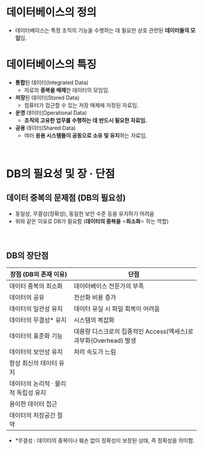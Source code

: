 # 데이터베이스의 정의

- 데이터베이스는 특정 조직의 기능을 수행하는 데 필요한 상호 관련된 **데이터들의 모임**임.

# 데이터베이스의 특징

- **통합**된 데이터(Integrated Data)
    - 자료의 **중복을 배제**한 데이터의 모임임.
- **저장**된 데이터(Stored Data)
    - 컴퓨터가 접근할 수 있는 저장 매체에 저장된 자료임.
- **운영** 데이터(Operational Data)
    - **조직의 고유한 업무를 수행하는 데** **반드시 필요한 자료임.**
- **공용** 데이터(Shared Data)
    - 여러 **응용 시스템들이 공동으로 소유 및 유지**하는 자료임.

<br>

# DB의 필요성 및 장 · 단점

## **데이터 중복의 문제점 (DB의 필요성)**

- 동일성, 무결성(정확성), 동일한 보안 수준 등을 유지하기 어려움
- 위와 같은 이유로 DB가 필요함 (**데이터의 중복을** ⭐**최소화**⭐ 하는 역할)

<br>

## DB의 장단점

| 장점 (DB의 존재 이유) | 단점 |
| --- | --- |
| 데이터 중복의 최소화 | 데이터베이스 전문가의 부족 |
| 데이터의 공유 | 전산화 비용 증가 |
| 데이터의 일관성 유지 | 데이터 유실 시 파일 회복이 어려움 |
| 데이터의 무결성* 유지 | 시스템의 복잡화 |
| 데이터의 표준화 기능 | 대용량 디스크로의 집중적인 Access(액세스)로 과부화(Overhead) 발생 |
| 데이터의 보안성 유지 | 처리 속도가 느림 |
| 항상 최신의 데이터 유지 |  |
| 데이터의 논리적 · 물리적 독립성 유지 |  |
| 용이한 데이터 접근 |  |
| 데이터의 저장공간 절약 |  |
- *무결성 : 데이터의 중복이나 훼손 없이 정확성이 보장된 상태, 즉 정확성을 의미함.
